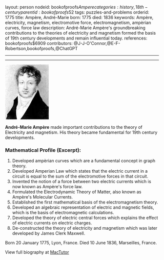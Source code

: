 layout: person
nodeid: bookofproofs$Ampere
categories: history,18th-century
parentid: bookofproofs$52
tags: puzzles-and-problems
orderid: 1775
title: Ampère, André-Marie
born: 1775
died: 1836
keywords: Ampère, electricity, magnetism, electromotive force, electromagnetism, ampèrian curves, force law
description: André-Marie Ampère's groundbreaking contributions to the theories of electricity and magnetism formed the basis of 19th century developments and remain influential today.
references: bookofproofs$6909
contributors: @J-J-O'Connor,@E-F-Robertson,bookofproofs,@ChatGPT

---



---

![Ampere.jpg](https://github.com/bookofproofs/bookofproofs.github.io/blob/main/_sources/_assets/images/portraits/Ampere.jpg?raw=true)

**André-Marie Ampère** made important contributions to the theory of Electricity and magnetism. His theory became fundamental for 19th century developments.

### Mathematical Profile (Excerpt):
1. Developed ampèrian curves which are a fundamental concept in graph theory.
2. Developed Amperian Law which states that the electric current in a circuit is equal to the sum of the electromotive forces in that circuit.
3. Invented the notion of a force between two electric currents which is now known as Ampère's force law. 
4. Formulated the Electrodynamic Theory of Matter, also known as Ampère's Molecular Currents. 
5. Established the first mathematical basis of the electromagnetism theory. 
6. Developed an algebraic representation of electric and magnetic fields, which is the basis of electromagnetic calculations. 
7. Developed the theory of electric central forces which explains the effect of electric currents on electric charges. 
8. De-constructed the theory of electricity and magnetism which was later developed by James Clerk Maxwell.

Born 20 January 1775, Lyon, France. Died 10 June 1836, Marseilles, France.

View full biography at [MacTutor](https://mathshistory.st-andrews.ac.uk/Biographies/Ampere/)
